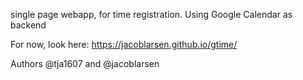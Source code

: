 single page webapp, for time registration. Using Google Calendar as backend

For now, look here: https://jacoblarsen.github.io/gtime/

Authors @tja1607 and @jacoblarsen